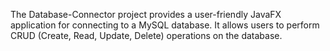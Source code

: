The Database-Connector project provides a user-friendly JavaFX application for connecting to a MySQL database. It allows users to perform CRUD (Create, Read, Update, Delete) operations on the database.
